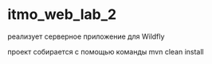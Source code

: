 # itmo_web_lab_2

реализует серверное приложение для Wildfly

проект собирается с помощью команды mvn clean install
